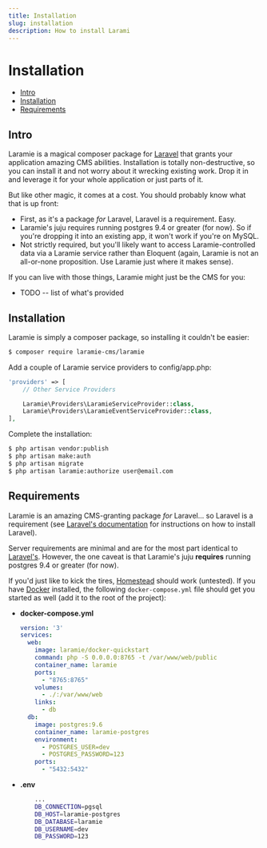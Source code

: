 ```yaml
---
title: Installation
slug: installation
description: How to install Larami
---
```


# Installation

- [Intro](#intro)
- [Installation](#installation)
- [Requirements](#requirements)

<a name="intro"></a>
## Intro

Laramie is a magical composer package for [Laravel](https://laravel.com/) that grants your application amazing CMS abilities. Installation is totally non-destructive, so you can install it and not worry about it wrecking existing work. Drop it in and leverage it for your whole application or just parts of it.

But like other magic, it comes at a cost. You should probably know what that is up front:
- First, as it's a package _for_ Laravel, Laravel is a requirement. Easy.
- Laramie's juju requires running postgres 9.4 or greater (for now). So if you're dropping it into an existing app, it won't work if you're on MySQL.
- Not strictly required, but you'll likely want to access Laramie-controlled data via a Laramie service rather than Eloquent (again, Laramie is not an all-or-none proposition. Use Laramie just where it makes sense).

If you can live with those things, Laramie might just be the CMS for you:
- TODO -- list of what's provided

<a name="installation"></a>
## Installation

Laramie is simply a composer package, so installing it couldn't be easier:

``` bash
$ composer require laramie-cms/laramie
```

Add a couple of Laramie service providers to config/app.php:


```php
'providers' => [
    // Other Service Providers

    Laramie\Providers\LaramieServiceProvider::class,
    Laramie\Providers\LaramieEventServiceProvider::class,
],
```

Complete the installation:

``` bash
$ php artisan vendor:publish
$ php artisan make:auth
$ php artisan migrate
$ php artisan laramie:authorize user@email.com
```

<a name="requirements"></a>
## Requirements

Laramie is an amazing CMS-granting package _for_ Laravel... so Laravel is a requirement (see [Laravel's documentation](https://laravel.com/docs/installation) for instructions on how to install Laravel).

Server requirements are minimal and are for the most part identical to [Laravel's](https://laravel.com/docs/installation#server-requirements). However, the one caveat is that Laramie's juju **requires** running postgres 9.4 or greater (for now).

If you'd just like to kick the tires, [Homestead](https://laravel.com/docs/homestead) should work (untested). If you have [Docker](https://docs.docker.com/engine/installation/) installed, the following `docker-compose.yml` file should get you started as well (add it to the root of the project):

- **docker-compose.yml**
	``` yaml
	version: '3'
	services:
	  web:
		image: laramie/docker-quickstart
		command: php -S 0.0.0.0:8765 -t /var/www/web/public
		container_name: laramie
		ports:
		  - "8765:8765"
		volumes:
		  - ./:/var/www/web
		links:
		  - db
	  db:
		image: postgres:9.6
		container_name: laramie-postgres
		environment:
		  - POSTGRES_USER=dev
		  - POSTGRES_PASSWORD=123
		ports:
		  - "5432:5432"
	```
- **.env**
	``` bash
		...
		DB_CONNECTION=pgsql
		DB_HOST=laramie-postgres
		DB_DATABASE=laramie
		DB_USERNAME=dev
		DB_PASSWORD=123
	```
